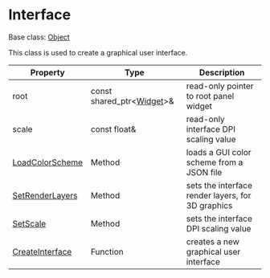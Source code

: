 # Interface

Base class: [Object](Object.md)

This class is used to create a graphical user interface.

| Property | Type | Description |
| --- | --- | --- |
| root | const shared_ptr<[Widget](Widget.md)>& | read-only pointer to root panel widget |
| scale | const float& | read-only interface DPI scaling value |
| [LoadColorScheme](Interface_LoadColorScheme) | Method | loads a GUI color scheme from a JSON file |
| [SetRenderLayers](Interface_SetRenderLayers.md) | Method | sets the interface render layers, for 3D graphics |
| [SetScale](Interface_SetScale.md) | Method | sets the interface DPI scaling value |
| [CreateInterface](CreateInterface.md) | Function | creates a new graphical user interface |
